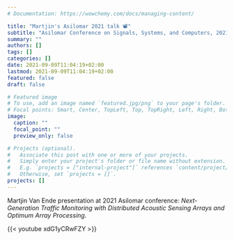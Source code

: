 ```yaml
---
# Documentation: https://wowchemy.com/docs/managing-content/

title: "Martjin's Asilomar 2021 talk 📽"
subtitle: "Asilomar Conference on Signals, Systems, and Computers, 2021"
summary: ""
authors: []
tags: []
categories: []
date: 2021-09-09T11:04:19+02:00
lastmod: 2021-09-09T11:04:19+02:00
featured: false
draft: false

# Featured image
# To use, add an image named `featured.jpg/png` to your page's folder.
# Focal points: Smart, Center, TopLeft, Top, TopRight, Left, Right, BottomLeft, Bottom, BottomRight.
image:
  caption: ""
  focal_point: ""
  preview_only: false

# Projects (optional).
#   Associate this post with one or more of your projects.
#   Simply enter your project's folder or file name without extension.
#   E.g. `projects = ["internal-project"]` references `content/project/deep-learning/index.md`.
#   Otherwise, set `projects = []`.
projects: []
---
```


Martjin Van Ende presentation at 2021 Asilomar conference: 
_Next-Generation Traffic Monitoring with Distributed
Acoustic Sensing Arrays and Optimum Array Processing_.

{{< youtube xdG1yCRwFZY >}}